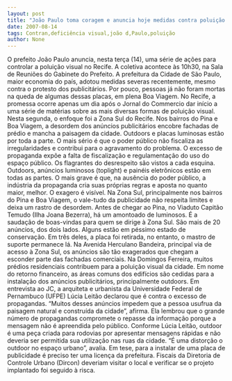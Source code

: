 ```yaml
---
layout: post
title: "João Paulo toma coragem e anuncia hoje medidas contra poluição visual"
date: 2007-08-14
tags: Contran,deficiência visual,joão d,Paulo,poluição
author: None
---
```

O prefeito Jo&atilde;o Paulo anuncia, nesta ter&ccedil;a (14), uma s&eacute;rie de a&ccedil;&otilde;es para controlar a polui&ccedil;&atilde;o visual no Recife. A coletiva acontece &agrave;s 10h30, na Sala de Reuni&otilde;es do Gabinete do Prefeito. A prefeitura da Cidade de S&atilde;o Paulo, maior economia do pa&iacute;s, adotou medidas severas recentemente, mesmo contra o protesto dos publicit&aacute;rios. Por pouco, pessoas j&aacute; n&atilde;o foram mortas na queda de algumas dessas placas, em plena Boa Viagem.
No Recife, a promessa ocorre apenas um dia ap&oacute;s o Jornal do Commercio dar in&iacute;cio a uma s&eacute;rie de mat&eacute;rias sobre as mais diversas formas de polui&ccedil;&atilde;o visual. Nesta segunda, o enfoque foi a Zona Sul do Recife. Nos bairros do Pina e Boa Viagem, a desordem dos an&uacute;ncios publicit&aacute;rios encobre fachadas de pr&eacute;dio e mancha a paisagem da cidade. Outdoors e placas luminosas est&atilde;o por toda a parte. O mais s&eacute;rio &eacute; que o poder p&uacute;blico n&atilde;o fiscaliza as irregularidades e contribui para o agravamento do problema.
O excesso de propaganda exp&otilde;e a falta de fiscaliza&ccedil;&atilde;o e regulamenta&ccedil;&atilde;o do uso do espa&ccedil;o p&uacute;blico. Os flagrantes do desrespeito s&atilde;o vistos a cada esquina. Outdoors, an&uacute;ncios luminosos (toplight) e pain&eacute;is eletr&ocirc;nicos est&atilde;o em todas as partes. 
O mais grave &eacute; que, na aus&ecirc;ncia do poder p&uacute;blico, a ind&uacute;stria da propaganda cria suas pr&oacute;prias regras e aposta no quanto maior, melhor. O exagero &eacute; vis&iacute;vel. Na Zona Sul, principalmente nos bairros do Pina e Boa Viagem, o vale-tudo da publicidade n&atilde;o respeita limites e deixa um rastro de desordem. Antes de chegar ao Pina, no Viaduto Capit&atilde;o Temudo (Ilha Joana Bezerra), h&aacute; um amontoado de luminosos. &Eacute; a sauda&ccedil;&atilde;o de boas-vindas para quem se dirige &agrave; Zona Sul.
S&atilde;o mais de 20 an&uacute;ncios, dos dois lados. Alguns est&atilde;o em p&eacute;ssimo estado de conserva&ccedil;&atilde;o. Em tr&ecirc;s deles, a placa foi retirada, no entanto, o mastro de suporte permanece l&aacute;. Na Avenida Herculano Bandeira, principal via de acesso &agrave; Zona Sul, os an&uacute;ncios s&atilde;o t&atilde;o exagerados que chegam a esconder parte das fachadas comerciais. Na Domingos Ferreira, muitos pr&eacute;dios residenciais contribuem para a polui&ccedil;&atilde;o visual da cidade. Em nome do retorno financeiro, as &aacute;reas comuns dos edif&iacute;cios s&atilde;o cedidas para a instala&ccedil;&atilde;o dos an&uacute;ncios publicit&aacute;rios, principalmente outdoors.
Em entrevista ao JC, a arquiteta e urbanista da Universidade Federal de Pernambuco (UFPE) L&uacute;cia Leit&atilde;o declarou que &eacute; contra o excesso de propagandas. &ldquo;Muitos desses an&uacute;ncios impedem que a pessoa usufrua da paisagem natural e constru&iacute;da da cidade&rdquo;, afirma. Ela lembrou que o grande n&uacute;mero de propagandas compromete o repasse da informa&ccedil;&atilde;o porque a mensagem n&atilde;o &eacute; apreendida pelo p&uacute;blico. Conforme L&uacute;cia Leit&atilde;o, outdoor &eacute; uma pe&ccedil;a criada para rodovias por apresentar mensagens r&aacute;pidas e n&atilde;o deveria ser permitida sua utiliza&ccedil;&atilde;o nas ruas da cidade. &ldquo;&Eacute; uma distor&ccedil;&atilde;o o outdoor no espa&ccedil;o urbano&rdquo;, avalia.
Em tese, para a instalar de uma placa de publicidade &eacute; preciso ter uma licen&ccedil;a da prefeitura. Fiscais da Diretoria de Controle Urbano (Dircon) deveriam visitar o local e verificar se o projeto implantado foi seguido &agrave; risca. 
 